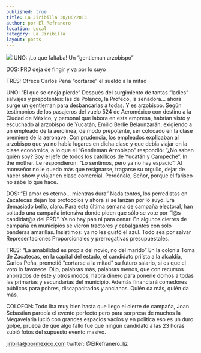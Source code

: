 ```yaml
---
published: true
title: La Jiribilla 30/06/2013
author: por El Refranero
location: Local
category: La Jiribilla
layout: posts
---
```


![](http://i.imgur.com/rB9N9S1m.jpg)
UNO: ¡Lo que faltaba! Un “gentleman arzobispo” 

DOS: PRD deja de fingir y va por lo suyo

TRES: Ofrece Carlos Peña “cortarse” el sueldo a la mitad

UNO: “El que se enoja pierde”
Después del surgimiento de tantas “ladies” salvajes y prepotentes: las de Polanco, la Profeco, la senadora… ahora surge un gentleman para desbancarlas a todas.
Y es arzobispo.
Según testimonios de los pasajeros del vuelo 524 de Aeroméxico con destino a la Ciudad de México, y personal que labora en esta empresa, habrían visto y escuchado al arzobispo de Yucatán, Emilio Berlie Belaunzarán, exigiendo a un empleado de la aerolínea, de modo prepotente, ser colocado en la clase premiere de la aeronave.
Con prudencia, los empleados explicaban al arzobispo que ya no había lugares en dicha clase y que debía viajar en la clase económica, a lo que el “Gentleman Arzobispo” respondió:
“¿No saben quién soy? Soy el jefe de todos los católicos de Yucatán y Campeche”.
In the mother.
Le respondieron: “Lo sentimos, pero ya no hay espacio”.
Al monseñor no le quedo más que resignarse, tragarse su orgullo, dejar de hacer show y viajar en clase comercial.
Perdónalo, Señor, porque el fariseo no sabe lo que hace.

DOS: “El amor es eterno… mientras dura”
Nada tontos, los perredistas en Zacatecas dejan los protocolos y ahora sí se lanzan por lo suyo.
Era demasiado bello, claro.
Para esta última semana de campaña electoral, han soltado una campaña intensiva donde piden que sólo se vote por “l@s candidat@s del PRD”.
Ya no hay pan ni para cenar.
En algunos cierres de campaña en municipios se vieron tractores y cabalgantes con sólo banderas amarillas.
Insistimos: ya no les gustó el azul. 
Todo sea por salvar Representaciones Proporcionales y prerrogativas presupuestales.

TRES: “La amabilidad es propia del novio, no del marido”
En la colonia Toma de Zacatecas, en la capital del estado, el candidato priísta a la alcaldía, Carlos Peña, prometió “cortarse a la mitad” su futuro salario, si es que el voto lo favorece.
Dijo, palabras más, palabras menos, que con recursos ahorrados de éste y otros modos, habrá dinero para ponerle domos a todas las primarias y secundarias del municipio.
Además financiará comedores públicos para pobres, discapacitados y ancianos.
Quién da más, quién da más.

COLOFON: Todo iba muy bien hasta que llego el cierre de campaña, Joan Sebastian parecía el evento perfecto pero para sorpresa de muchos la Megavelaria lució con grandes espacios vacíos y en política eso es un duro golpe, prueba de que algo falló fue que ningún candidato a las 23 horas subió fotos del supuesto evento masivo.

jiribilla@pormexico.com
twitter: @ElRefranero_ljz

